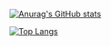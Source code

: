 [![Anurag's GitHub stats](https://github-readme-stats.vercel.app/api?username=shivermotion&theme=tokyonight)](https://github.com/anuraghazra/github-readme-stats)

[![Top Langs](https://github-readme-stats.vercel.app/api/top-langs/?username=shivermotion)](https://github.com/anuraghazra/github-readme-stats)
